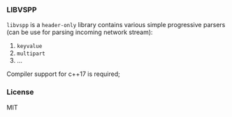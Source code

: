 ### LIBVSPP
`libvspp` is a `header-only` library contains various simple progressive parsers (can be use for parsing incoming network stream):

1. `keyvalue`
2. `multipart`
3. ...

Compiler support for c++17 is required;

### License
MIT
